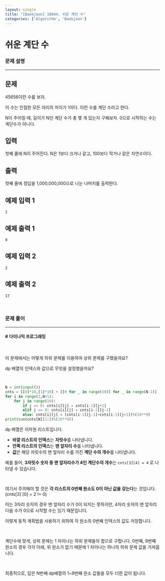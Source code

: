 ```yaml
---
layout: single
title: "[Baekjoon] 10844. 쉬운 계단 수"
categories: ['Algorithm', 'Baekjoon']
---
```




# 쉬운 계단 수

### 문제 설명

---

## 문제

45656이란 수를 보자.

이 수는 인접한 모든 자리의 차이가 1이다. 이런 수를 계단 수라고 한다.

N이 주어질 때, 길이가 N인 계단 수가 총 몇 개 있는지 구해보자. 0으로 시작하는 수는 계단수가 아니다.

## 입력

첫째 줄에 N이 주어진다. N은 1보다 크거나 같고, 100보다 작거나 같은 자연수이다.

## 출력

첫째 줄에 정답을 1,000,000,000으로 나눈 나머지를 출력한다.

## 예제 입력 1 

```
1
```

## 예제 출력 1 

```
9
```

## 예제 입력 2 

```
2
```

## 예제 출력 2 

```
17
```

<br>

### 문제 풀이

---

#### \# 다이나믹 프로그래밍

<br>

이 문제에서는 어떻게 하위 문제를 이용하여 상위 문제를 구했을까요?

dp 배열의 인덱스와 값으로 무엇을 설정했을까요?

<br>

```python
N = int(input())
cnts = [[0]*10,[1]*10] + [[0 for _ in range(10)] for _ in range(N-1)]
for i in range(2,N+1):
    for j in range(10):
        if j == 0: cnts[i][j] = cnts[i-1][j+1]
        elif j == 9: cnts[i][j] = cnts[i-1][j-1]
        else: cnts[i][j] = (cnts[i-1][j-1]+cnts[i-1][j+1])%(10**9)
print(sum(cnts[N][1:])%(10**9))
```

dp 배열은 이차원 리스트입니다. 

* **바깥 리스트의 인덱스**는 **자릿수**를 나타냅니다. 
* **안쪽 리스트의 인덱스**는 **맨 앞자리 수**를 나타냅니다. 
* **값**은 해당 자릿수의 맨 앞자리 수를 가진 **계단 수의 개수**를 나타냅니다. 

예를 들어, **3자릿수 숫자 중 맨 앞자리수가 4인 계단수의 개수**는 `cnts[3][4] = 4` 로 나타낼 수 있습니다. 

<br>

여기서 주의해야 할 것은 **각 리스트의 0번째 원소도 0이 아닌 값을 갖는다**는 것입니다. (cnts[3] [0]  = 2 != 0)

이는 3자리 숫자의 경우 맨 앞자리 수가 0이 되지는 못하지만, 4자리 숫자의 맨 앞자리 다음 수가 0으로 시작할 수는 있기 때문입니다. 

이렇게 동적 계획법을 사용하기 위하여 각 원소의  0번째 인덱스의 값도 저장합니다. 

<br>

계단수에 맞게, 상위 문제는 1 차이나는 하위 문제들의 합으로 구합니다. 0번째, 9번째 원소의 경우 각각 아래, 위 원소가 없기 때문에 1 차이나는 하나의 하위 문제 값을 가져옵니다. 

<br>

최종적으로, 답은 N번째 dp배열의 1~9번째 원소 값들을 모두 더한 값이 됩니다. 
